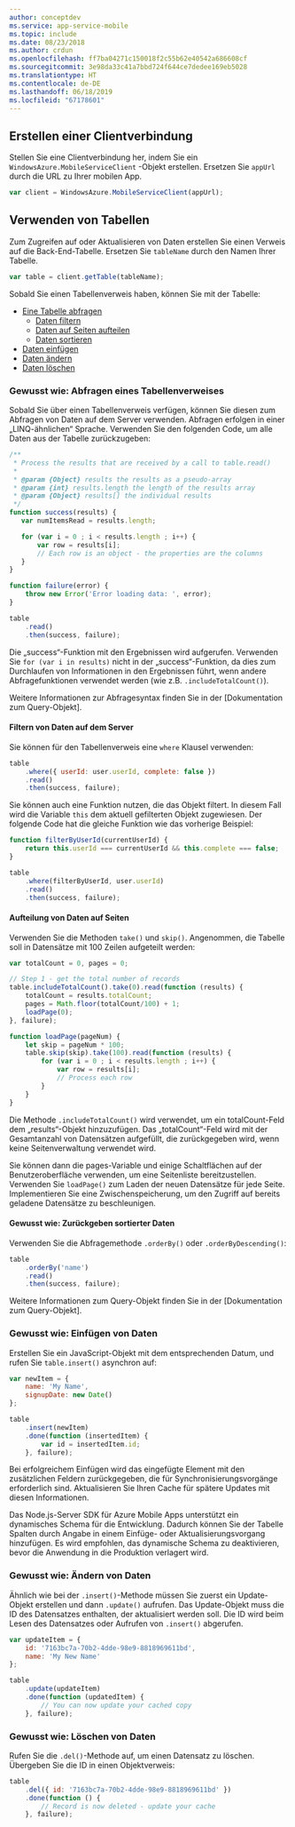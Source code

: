 ```yaml
---
author: conceptdev
ms.service: app-service-mobile
ms.topic: include
ms.date: 08/23/2018
ms.author: crdun
ms.openlocfilehash: ff7ba04271c150018f2c55b62e40542a686608cf
ms.sourcegitcommit: 3e98da33c41a7bbd724f644ce7dedee169eb5028
ms.translationtype: HT
ms.contentlocale: de-DE
ms.lasthandoff: 06/18/2019
ms.locfileid: "67178601"
---
```

## <a name="create-client"></a>Erstellen einer Clientverbindung
Stellen Sie eine Clientverbindung her, indem Sie ein `WindowsAzure.MobileServiceClient` -Objekt erstellen.  Ersetzen Sie `appUrl` durch die URL zu Ihrer mobilen App.

```javascript
var client = WindowsAzure.MobileServiceClient(appUrl);
```

## <a name="table-reference"></a>Verwenden von Tabellen
Zum Zugreifen auf oder Aktualisieren von Daten erstellen Sie einen Verweis auf die Back-End-Tabelle. Ersetzen Sie `tableName` durch den Namen Ihrer Tabelle.

```javascript
var table = client.getTable(tableName);
```

Sobald Sie einen Tabellenverweis haben, können Sie mit der Tabelle:

* [Eine Tabelle abfragen](#querying)
  * [Daten filtern](#table-filter)
  * [Daten auf Seiten aufteilen](#table-paging)
  * [Daten sortieren](#sorting-data)
* [Daten einfügen](#inserting)
* [Daten ändern](#modifying)
* [Daten löschen](#deleting)

### <a name="querying"></a>Gewusst wie: Abfragen eines Tabellenverweises
Sobald Sie über einen Tabellenverweis verfügen, können Sie diesen zum Abfragen von Daten auf dem Server verwenden.  Abfragen erfolgen in einer „LINQ-ähnlichen“ Sprache.
Verwenden Sie den folgenden Code, um alle Daten aus der Tabelle zurückzugeben:

```javascript
/**
 * Process the results that are received by a call to table.read()
 *
 * @param {Object} results the results as a pseudo-array
 * @param {int} results.length the length of the results array
 * @param {Object} results[] the individual results
 */
function success(results) {
   var numItemsRead = results.length;

   for (var i = 0 ; i < results.length ; i++) {
       var row = results[i];
       // Each row is an object - the properties are the columns
   }
}

function failure(error) {
    throw new Error('Error loading data: ', error);
}

table
    .read()
    .then(success, failure);
```

Die „success“-Funktion mit den Ergebnissen wird aufgerufen.  Verwenden Sie `for (var i in results)` nicht in der „success“-Funktion, da dies zum Durchlaufen von Informationen in den Ergebnissen führt, wenn andere Abfragefunktionen verwendet werden (wie z.B. `.includeTotalCount()`).

Weitere Informationen zur Abfragesyntax finden Sie in der [Dokumentation zum Query-Objekt].

#### <a name="table-filter"></a>Filtern von Daten auf dem Server
Sie können für den Tabellenverweis eine `where` Klausel verwenden:

```javascript
table
    .where({ userId: user.userId, complete: false })
    .read()
    .then(success, failure);
```

Sie können auch eine Funktion nutzen, die das Objekt filtert.  In diesem Fall wird die Variable `this` dem aktuell gefilterten Objekt zugewiesen.  Der folgende Code hat die gleiche Funktion wie das vorherige Beispiel:

```javascript
function filterByUserId(currentUserId) {
    return this.userId === currentUserId && this.complete === false;
}

table
    .where(filterByUserId, user.userId)
    .read()
    .then(success, failure);
```

#### <a name="table-paging"></a>Aufteilung von Daten auf Seiten
Verwenden Sie die Methoden `take()` und `skip()`.  Angenommen, die Tabelle soll in Datensätze mit 100 Zeilen aufgeteilt werden:

```javascript
var totalCount = 0, pages = 0;

// Step 1 - get the total number of records
table.includeTotalCount().take(0).read(function (results) {
    totalCount = results.totalCount;
    pages = Math.floor(totalCount/100) + 1;
    loadPage(0);
}, failure);

function loadPage(pageNum) {
    let skip = pageNum * 100;
    table.skip(skip).take(100).read(function (results) {
        for (var i = 0 ; i < results.length ; i++) {
            var row = results[i];
            // Process each row
        }
    }
}
```

Die Methode `.includeTotalCount()` wird verwendet, um ein totalCount-Feld dem „results“-Objekt hinzuzufügen.  Das „totalCount“-Feld wird mit der Gesamtanzahl von Datensätzen aufgefüllt, die zurückgegeben wird, wenn keine Seitenverwaltung verwendet wird.

Sie können dann die pages-Variable und einige Schaltflächen auf der Benutzeroberfläche verwenden, um eine Seitenliste bereitzustellen. Verwenden Sie `loadPage()` zum Laden der neuen Datensätze für jede Seite.  Implementieren Sie eine Zwischenspeicherung, um den Zugriff auf bereits geladene Datensätze zu beschleunigen.

#### <a name="sorting-data"></a>Gewusst wie: Zurückgeben sortierter Daten
Verwenden Sie die Abfragemethode `.orderBy()` oder `.orderByDescending()`:

```javascript
table
    .orderBy('name')
    .read()
    .then(success, failure);
```

Weitere Informationen zum Query-Objekt finden Sie in der [Dokumentation zum Query-Objekt].

### <a name="inserting"></a>Gewusst wie: Einfügen von Daten
Erstellen Sie ein JavaScript-Objekt mit dem entsprechenden Datum, und rufen Sie `table.insert()` asynchron auf:

```javascript
var newItem = {
    name: 'My Name',
    signupDate: new Date()
};

table
    .insert(newItem)
    .done(function (insertedItem) {
        var id = insertedItem.id;
    }, failure);
```

Bei erfolgreichem Einfügen wird das eingefügte Element mit den zusätzlichen Feldern zurückgegeben, die für Synchronisierungsvorgänge erforderlich sind.  Aktualisieren Sie Ihren Cache für spätere Updates mit diesen Informationen.

Das Node.js-Server SDK für Azure Mobile Apps unterstützt ein dynamisches Schema für die Entwicklung.  Dadurch können Sie der Tabelle Spalten durch Angabe in einem Einfüge- oder Aktualisierungsvorgang hinzufügen.  Es wird empfohlen, das dynamische Schema zu deaktivieren, bevor die Anwendung in die Produktion verlagert wird.

### <a name="modifying"></a>Gewusst wie: Ändern von Daten
Ähnlich wie bei der `.insert()`-Methode müssen Sie zuerst ein Update-Objekt erstellen und dann `.update()` aufrufen.  Das Update-Objekt muss die ID des Datensatzes enthalten, der aktualisiert werden soll. Die ID wird beim Lesen des Datensatzes oder Aufrufen von `.insert()` abgerufen.

```javascript
var updateItem = {
    id: '7163bc7a-70b2-4dde-98e9-8818969611bd',
    name: 'My New Name'
};

table
    .update(updateItem)
    .done(function (updatedItem) {
        // You can now update your cached copy
    }, failure);
```

### <a name="deleting"></a>Gewusst wie: Löschen von Daten
Rufen Sie die `.del()`-Methode auf, um einen Datensatz zu löschen.  Übergeben Sie die ID in einen Objektverweis:

```javascript
table
    .del({ id: '7163bc7a-70b2-4dde-98e9-8818969611bd' })
    .done(function () {
        // Record is now deleted - update your cache
    }, failure);
```
